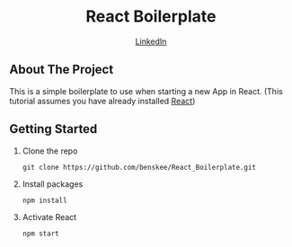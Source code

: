 <h1 align="center">React Boilerplate</h1>
<p align="center"><a href="https://www.linkedin.com/in/ben-skee-software-engineer/">LinkedIn</a>

## About The Project

This is a simple boilerplate to use when starting a new App in React. (This tutorial assumes you have already installed <a href="https://reactjs.org">React</a>)

## Getting Started

1. Clone the repo
    ```shell
    git clone https://github.com/benskee/React_Boilerplate.git
    ```

2. Install packages
    ```sh
    npm install
    ```

3. Activate React

    ```sh 
    npm start
    ```
